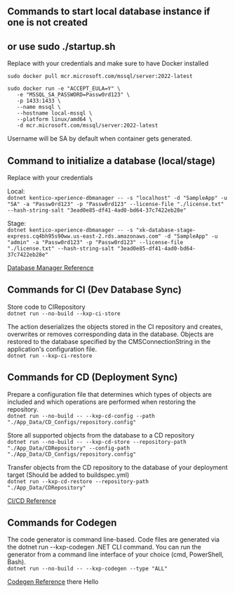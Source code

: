 ## Commands to start local database instance if one is not created
## or use sudo ./startup.sh

Replace with your credentials and make sure to have Docker installed<br>

`sudo docker pull mcr.microsoft.com/mssql/server:2022-latest`

```
sudo docker run -e "ACCEPT_EULA=Y" \
   -e "MSSQL_SA_PASSWORD=Passw0rd123" \
   -p 1433:1433 \
   --name mssql \
   --hostname local-mssql \
   --platform linux/amd64 \
   -d mcr.microsoft.com/mssql/server:2022-latest
```

Username will be SA by default when container gets generated.

## Command to initialize a database (local/stage)

Replace with your credentials </br>

Local: <br>
`dotnet kentico-xperience-dbmanager -- -s "localhost" -d "SampleApp" -u "SA" -a "Passw0rd123" -p "Passw0rd123" --license-file "./license.txt" --hash-string-salt "3ead0e85-df41-4ad0-bd64-37c7422eb28e"`

Stage:<br>
`dotnet kentico-xperience-dbmanager -- -s "xk-database-stage-express.cq4bh95s90ww.us-east-2.rds.amazonaws.com" -d "SampleApp" -u "admin" -a "Passw0rd123" -p "Passw0rd123" --license-file "./license.txt" --hash-string-salt "3ead0e85-df41-4ad0-bd64-37c7422eb28e"`

[Database Manager Reference](https://docs.xperience.io/xp/developers-and-admins/installation)

## Commands for CI (Dev Database Sync)

Store code to CIRepository<br>
`dotnet run --no-build --kxp-ci-store`

The action deserializes the objects stored in the CI repository and creates, overwrites or removes corresponding data in the database. Objects are restored to the database specified by the CMSConnectionString in the application's configuration file.<br>
`dotnet run --kxp-ci-restore`

## Commands for CD (Deployment Sync)

Prepare a configuration file that determines which types of objects are included and which operations are performed when restoring the repository.<br>
`dotnet run --no-build -- --kxp-cd-config --path "./App_Data/CD_Configs/repository.config"`

Store all supported objects from the database to a CD repository<br>
`dotnet run --no-build -- --kxp-cd-store --repository-path "./App_Data/CDRepository" --config-path "./App_Data/CD_Configs/repository.config"`

Transfer objects from the CD repository to the database of your deployment target (Should be added to buildspec.yml)<br>
`dotnet run --kxp-cd-restore --repository-path "./App_Data/CDRepository"`

[CI/CD Reference](https://docs.xperience.io/xp/developers-and-admins/ci-cd)

## Commands for Codegen

The code generator is command line-based. Code files are generated via the dotnet run --kxp-codegen .NET CLI command. You can run the generator from a command line interface of your choice (cmd, PowerShell, Bash). <br>
`dotnet run --no-build -- --kxp-codegen --type "ALL"`<br>

[Codegen Reference](https://docs.xperience.io/xp/developers-and-admins/api/generate-code-files-for-system-objects)
there
Hello
